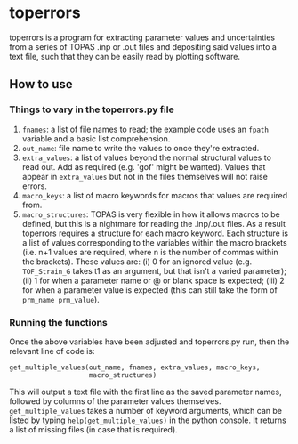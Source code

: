 # toperrors
toperrors is a program for extracting parameter values and uncertainties
from a series of TOPAS .inp or .out files and depositing said values into a
text file, such that they can be easily read by plotting software.

## How to use
### Things to vary in the toperrors.py file
1. ```fnames```: a list of file names to read; the example code uses an
```fpath``` variable and a basic list comprehension.
2. ```out_name```: file name to write the values to once they're extracted.
3. ```extra_values```: a list of values beyond the normal structural values
to read out. Add as required (e.g. 'gof' might be wanted). Values that
appear in ```extra_values``` but not in the files themselves will not raise
errors.
4. ```macro_keys```: a list of macro keywords for macros that values are
required from.
5. ```macro_structures```: TOPAS is very flexible in how it allows macros
to be defined, but this is a nightmare for reading the .inp/.out files. As a
result toperrors requires a structure for each macro keyword. Each structure
is a list of values corresponding to the variables within the macro brackets
(i.e. n+1 values are required, where n is the number of commas within the 
brackets). These values are: (i) 0 for an ignored value (e.g. 
```TOF_Strain_G``` takes t1 as an argument, but that isn't a varied 
parameter); (ii) 1 for when a parameter name or @ or blank space is 
expected; (iii) 2 for when a parameter value is expected (this can still take the form of ```prm_name prm_value```).
### Running the functions
Once the above variables have been adjusted and toperrors.py run, then the
relevant line of code is:

    get_multiple_values(out_name, fnames, extra_values, macro_keys,
                        macro_structures)

This will output a text file with the first line as the saved parameter
names, followed by columns of the parameter values themselves.
```get_multiple_values``` takes a number of keyword arguments, which can
be listed by typing ```help(get_multiple_values)``` in the python console.
It returns a list of missing files (in case that is required).
